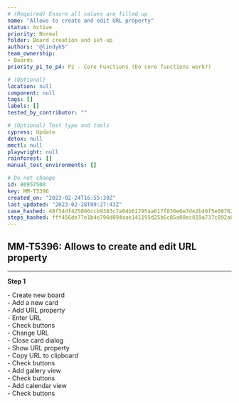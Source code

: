 ```yaml
---
# (Required) Ensure all values are filled up
name: "Allows to create and edit URL property"
status: Active
priority: Normal
folder: Board creation and set-up
authors: "@lindy65"
team_ownership: 
- Boards
priority_p1_to_p4: P2 - Core Functions (Do core functions work?)

# (Optional)
location: null
component: null
tags: []
labels: []
tested_by_contributor: ""

# (Optional) Test type and tools
cypress: Update
detox: null
mmctl: null
playwright: null
rainforest: []
manual_test_environments: []

# Do not change
id: 80957500
key: MM-T5396
created_on: "2023-02-24T16:55:39Z"
last_updated: "2023-02-28T09:27:43Z"
case_hashed: 48f54df425006ccb9383c7a04b61295aa617f836e6e7de2b40f5e08782b3a2163546f537ca5d3be7ee1f0e22d031a827
steps_hashed: fff456de77e1b4e796d094aae141195d25b6c85a00ec819a737c892a60df0104c86f48a5fc8d11b775668fd64e74916f
---
```


<!-- (Auto-generated) Based on frontmatter's "key" and "name" -->

## MM-T5396: Allows to create and edit URL property

---

**Step 1**

\- Create new board\
\- Add a new card\
\- Add URL property\
\- Enter URL\
\- Check buttons\
\- Change URL\
\- Close card dialog\
\- Show URL property\
\- Copy URL to clipboard\
\- Check buttons\
\- Add gallery view\
\- Check buttons\
\- Add calendar view\
\- Check buttons
